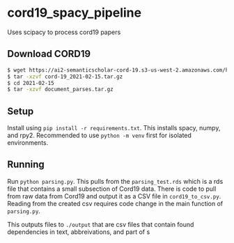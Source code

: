 # cord19_spacy_pipeline
Uses scipacy to process cord19 papers

## Download CORD19
```bash
$ wget https://ai2-semanticscholar-cord-19.s3-us-west-2.amazonaws.com/historical_releases/cord-19_2021-02-15.tar.gz
$ tar -xzvf cord-19_2021-02-15.tar.gz
$ cd 2021-02-15
$ tar -xzvf document_parses.tar.gz
```

## Setup
Install using `pip install -r requirements.txt`. This installs spacy, numpy, and rpy2. Recommended to use `python -m venv` first for isolated environments.

## Running
Run `python parsing.py`. This pulls from the `parsing_test.rds` which is a rds file that contains a small subsection of Cord19 data. There is code to pull from raw data from Cord19 and output it as a CSV file in `cord19_to_csv.py`. Reading from the created csv requires code change in the main function of `parsing.py`.

This outputs files to `./output` that are csv files that contain found dependencies in text, abbreivations, and part of s
